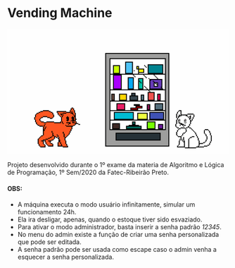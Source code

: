 # Vending Machine

![maquininha](https://github.com/pah-10/VendingMachine/blob/main/Img/pixil-gif-drawing.gif)

Projeto desenvolvido durante o 1º exame da materia de Algoritmo e Lógica de Programação, 1º Sem/2020 da Fatec-Ribeirão Preto.

#### OBS:
* A máquina executa o modo usuário infinitamente, simular um funcionamento 24h.
* Ela ira desligar, apenas, quando o estoque tiver sido esvaziado.
* Para ativar o modo administrador, basta inserir a senha padrão _12345_. 
* No menu do admin existe a função de criar uma senha personalizada que pode ser editada. 
* A senha padrão pode ser usada como escape caso o admin venha a esquecer a senha personalizada.
